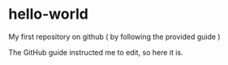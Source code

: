 # hello-world
My first repository on github ( by following the provided guide )

The GitHub guide instructed me to edit, so here it is.
